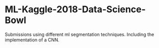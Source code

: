 # ML-Kaggle-2018-Data-Science-Bowl

Submissions using different ml segmentation techniques. Including the implementation of a CNN.

